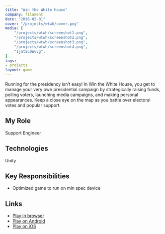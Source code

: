 ```yaml
---
title: "Win the White House"
company: filament
date: "2016-02-01"
cover: "/projects/wtwh/cover.png"
media: [
    "/projects/wtwh/screenshot1.png",
    "/projects/wtwh/screenshot2.png",
    "/projects/wtwh/screenshot3.png",
    "/projects/wtwh/screenshot4.png",
    "1jatSL0Wvvg",
]
tags:
- projects
layout: game
---
```


Running for the presidency isn’t easy! In Win the White House, you get to manage your very own presidential campaign by strategically raising funds, polling voters, launching media campaigns, and making personal appearances. Keep a close eye on the map as you battle over electoral votes and popular support.

## My Role
Support Engineer

## Technologies
Unity

## Key Responsibilities
* Optimized game to run on min spec device

## Links
* [Play in browser](https://www.icivics.org/games/win-white-house)
* [Play on Android](https://play.google.com/store/apps/details?id=org.icivics.wtwh&hl=en)
* [Play on iOS](https://itunes.apple.com/us/app/win-the-white-house/id1082836132?mt=8)